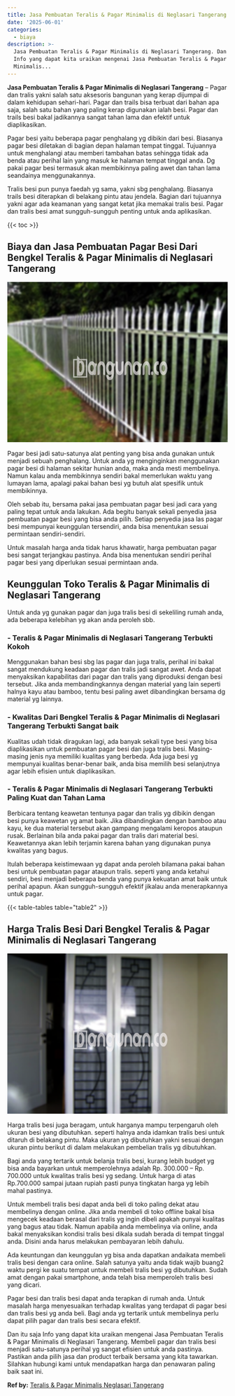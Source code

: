 ```yaml
---
title: Jasa Pembuatan Teralis & Pagar Minimalis di Neglasari Tangerang
date: '2025-06-01'
categories:
  - biaya
description: >-
  Jasa Pembuatan Teralis & Pagar Minimalis di Neglasari Tangerang. Dan itu saja
  Info yang dapat kita uraikan mengenai Jasa Pembuatan Teralis & Pagar
  Minimalis...
---
```


**Jasa Pembuatan Teralis & Pagar Minimalis di Neglasari Tangerang** – Pagar dan tralis yakni salah satu aksesoris bangunan yang kerap dijumpai di dalam kehidupan sehari-hari. Pagar dan trails bisa terbuat dari bahan apa saja, salah satu bahan yang paling kerap digunakan ialah besi. Pagar dan trails besi bakal jadikannya sangat tahan lama dan efektif untuk diaplikasikan.

Pagar besi yaitu beberapa pagar penghalang yg dibikin dari besi. Biasanya pagar besi diletakan di bagian depan halaman tempat tinggal. Tujuannya untuk menghalangi atau memberi tambahan batas sehingga tidak ada benda atau perihal lain yang masuk ke halaman tempat tinggal anda. Dg pakai pagar besi termasuk akan membikinnya paling awet dan tahan lama seandainya menggunakannya.

Tralis besi pun punya faedah yg sama, yakni sbg penghalang. Biasanya trails besi diterapkan di belakang pintu atau jendela. Bagian dari tujuannya yakni agar ada keamanan yang sangat ketat jika memakai tralis besi. Pagar dan tralis besi amat sungguh-sungguh penting untuk anda aplikasikan.

{{< toc >}}

## Biaya dan Jasa Pembuatan Pagar Besi Dari Bengkel Teralis & Pagar Minimalis di Neglasari Tangerang

![Jasa Pembuatan Teralis & Pagar Minimalis di Neglasari Tangerang](/images/pagar-minimalis-murah-34.png)

Pagar besi jadi satu-satunya alat penting yang bisa anda gunakan untuk menjadi sebuah penghalang. Untuk anda yg menginginkan menggunakan pagar besi di halaman sekitar hunian anda, maka anda mesti membelinya. Namun kalau anda membikinnya sendiri bakal memerlukan waktu yang lumayan lama, apalagi pakai bahan besi yg butuh alat spesifik untuk membikinnya.

Oleh sebab itu, bersama pakai jasa pembuatan pagar besi jadi cara yang paling tepat untuk anda lakukan. Ada begitu banyak sekali penyedia jasa pembuatan pagar besi yang bisa anda pilih. Setiap penyedia jasa las pagar besi mempunyai keunggulan tersendiri, anda bisa menentukan sesuai permintaan sendiri-sendiri.

Untuk masalah harga anda tidak harus khawatir, harga pembuatan pagar besi sangat terjangkau pastinya. Anda bisa menentukan sendiri perihal pagar besi yang diperlukan sesuai permintaan anda.

## Keunggulan Toko Teralis & Pagar Minimalis di Neglasari Tangerang

Untuk anda yg gunakan pagar dan juga tralis besi di sekeliling rumah anda, ada beberapa kelebihan yg akan anda peroleh sbb.

### \- Teralis & Pagar Minimalis di Neglasari Tangerang Terbukti Kokoh

Menggunakan bahan besi sbg las pagar dan juga tralis, perihal ini bakal sangat mendukung keadaan pagar dan tralis jadi sangat awet. Anda dapat menyaksikan kapabilitas dari pagar dan tralis yang diproduksi dengan besi tersebut. Jika anda membandingkannya dengan material yang lain seperti halnya kayu atau bamboo, tentu besi paling awet dibandingkan bersama dg material yg lainnya.

### \- Kwalitas Dari Bengkel Teralis & Pagar Minimalis di Neglasari Tangerang Terbukti Sangat baik

Kualitas udah tidak diragukan lagi, ada banyak sekali type besi yang bisa diaplikasikan untuk pembuatan pagar besi dan juga tralis besi. Masing-masing jenis nya memiliki kualitas yang berbeda. Ada juga besi yg mempunyai kualitas benar-benar baik, anda bisa memilih besi selanjutnya agar lebih efisien untuk diaplikasikan.

### \- Teralis & Pagar Minimalis di Neglasari Tangerang Terbukti Paling Kuat dan Tahan Lama

Berbicara tentang keawetan tentunya pagar dan tralis yg dibikin dengan besi punya keawetan yg amat baik. Jika dibandingkan dengan bamboo atau kayu, ke dua material tersebut akan gampang mengalami keropos ataupun rusak. Berlainan bila anda pakai pagar dan tralis dari material besi. Keawetannya akan lebih terjamin karena bahan yang digunakan punya kwalitas yang bagus.

Itulah beberapa keistimewaan yg dapat anda peroleh bilamana pakai bahan besi untuk pembuatan pagar ataupun tralis. seperti yang anda ketahui sendiri, besi menjadi beberapa benda yang punya kekuatan amat baik untuk perihal apapun. Akan sungguh-sungguh efektif jikalau anda menerapkannya untuk pagar.

{{< table-tables table="table2" >}}

## Harga Tralis Besi Dari Bengkel Teralis & Pagar Minimalis di Neglasari Tangerang

![Jasa Pembuatan Teralis & Pagar Minimalis di Neglasari Tangerang](/images/teralis-minimalis-murah-03.png)

Harga tralis besi juga beragam, untuk harganya mampu terpengaruh oleh ukuran besi yang dibutuhkan. seperti halnya anda idamkan tralis besi untuk ditaruh di belakang pintu. Maka ukuran yg dibutuhkan yakni sesuai dengan ukuran pintu berikut di dalam melakukan pembelian tralis yg dibutuhkan.

Bagi anda yang tertarik untuk belanja tralis besi, kurang lebih budget yg bisa anda bayarkan untuk memperolehnya adalah Rp. 300.000 – Rp. 700.000 untuk kwalitas tralis besi yg sedang. Untuk harga di atas Rp.700.000 sampai jutaan rupiah pasti punya tingkatan harga yg lebih mahal pastinya.

Untuk membeli tralis besi dapat anda beli di toko paling dekat atau membelinya dengan online. Jika anda membeli di toko offline bakal bisa mengecek keadaan berasal dari tralis yg ingin dibeli apakah punyai kualitas yang bagus atau tidak. Namun apabila anda membelinya via online, anda bakal menyaksikan kondisi tralis besi dikala sudah berada di tempat tinggal anda. Disini anda harus melakukan pembayaran lebih dahulu.

Ada keuntungan dan keunggulan yg bisa anda dapatkan andaikata membeli tralis besi dengan cara online. Salah satunya yaitu anda tidak wajib buang2 waktu pergi ke suatu tempat untuk membeli tralis besi yg dibutuhkan. Sudah amat dengan pakai smartphone, anda telah bisa memperoleh tralis besi yang dicari.

Pagar besi dan tralis besi dapat anda terapkan di rumah anda. Untuk masalah harga menyesuaikan terhadap kwalitas yang terdapat di pagar besi dan tralis besi yg anda beli. Bagi anda yg tertarik untuk membelinya perlu dapat pilih pagar dan tralis besi secara efektif.

Dan itu saja Info yang dapat kita uraikan mengenai Jasa Pembuatan Teralis & Pagar Minimalis di Neglasari Tangerang. Membeli pagar dan tralis besi menjadi satu-satunya perihal yg sangat efisien untuk anda pastinya. Pastikan anda pilih jasa dan product terbaik bersama yang kita tawarkan. Silahkan hubungi kami untuk mendapatkan harga dan penawaran paling baik saat ini.

**Ref by:** [Teralis & Pagar Minimalis Neglasari Tangerang](https://id.wikipedia.org/wiki/Teralis)
